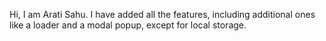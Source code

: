 Hi, I am Arati Sahu. I have added all the features, including additional ones like a loader and a modal popup, except for local storage.
